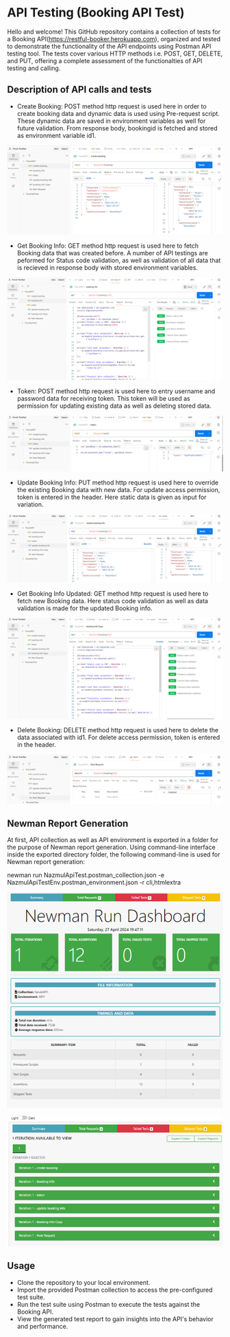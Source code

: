 # API Testing (Booking API Test)
Hello and welcome! This GitHub repository contains a collection of tests for a Booking API(https://restful-booker.herokuapp.com), organized and tested to demonstrate the functionality of the API endpoints using Postman API testing tool. The tests cover various HTTP methods i.e. POST, GET, DELETE, and PUT, offering a complete assessment of the functionalties of API testing and calling.
## Description of API calls and tests

- Create Booking: POST method http request is used here in order to create booking data and dynamic data is used using Pre-request script. These dynamic data are saved in environment variables as well for future validation. From response body, bookingid is fetched and stored as environment variable id1.

![App Screenshot](https://github.com/Arman-Faruk/API_Test_BookingAPI/blob/main/pictures/Createdapi.PNG)

- Get Booking Info: GET method http request is used here to fetch Booking data that was created before. A number of API testings are peformed for Status code validation, as well as validation of all data that is recieved in response body with stored environment variables.

![App Screenshot](https://github.com/Arman-Faruk/API_Test_BookingAPI/blob/main/pictures/getapi.PNG)
- Token: POST method http request is used here to entry username and password data for receiving token. This token will be used as permission for updating existing data as well as deleting stored data.

![App Screenshot](https://github.com/Arman-Faruk/API_Test_BookingAPI/blob/main/pictures/Createdtoken.PNG)

- Update Booking Info: PUT method http request is used here to override the existing Booking data with new data. For update access permission, token is entered in the header. Here static data is given as input for variation.

![App Screenshot](https://github.com/Arman-Faruk/API_Test_BookingAPI/blob/main/pictures/updatedapi.PNG)

- Get Booking Info Updated: GET method http request is used here to fetch new Booking data. Here status code validation as well as data validation is made for the updated Booking info.

![App Screenshot](https://github.com/Arman-Faruk/API_Test_BookingAPI/blob/main/pictures/updatedget.PNG)

- Delete Booking: DELETE method http request is used here to delete the data associated with id1. For delete access permission, token is entered in the header.

![App Screenshot](https://github.com/Arman-Faruk/API_Test_BookingAPI/blob/main/pictures/deletedapi.PNG)

## Newman Report Generation

At first, API collection as well as API environment is exported in a folder for the purpose of Newman report generation. Using command-line interface inside the exported directory folder, the following command-line is used for Newman report generation:

newman run NazmulApiTest.postman_collection.json -e NazmulApiTestEnv.postman_environment.json -r cli,htmlextra

![App Screenshot](https://github.com/Arman-Faruk/API_Test_BookingAPI/blob/main/pictures/newmanreport.PNG)

![App Screenshot](https://github.com/Arman-Faruk/API_Test_BookingAPI/blob/main/pictures/newmanreport2.PNG)

## Usage

- Clone the repository to your local environment.
- Import the provided Postman collection to access the pre-configured test suite.
- Run the test suite using Postman to execute the tests against the Booking API.
- View the generated test report to gain insights into the API's behavior and performance.
